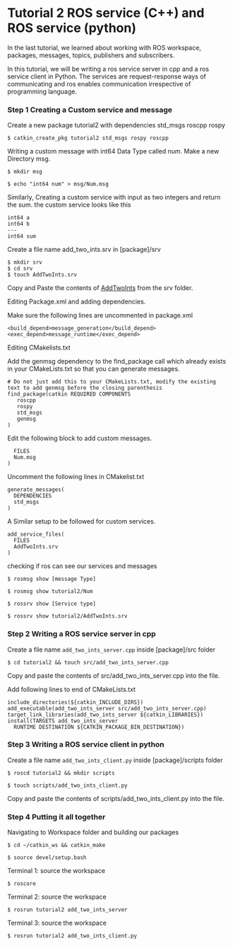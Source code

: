 # Tutorial 2 ROS service (C++) and ROS service (python)
In the last tutorial, we learned about working with ROS workspace, packages, messages, topics, publishers and subscribers.

In this tutorial, we will be writing a ros service server in cpp and a ros service client in Python. The services are request-response ways of communicating and ros enables communication irrespective of programming language.

### Step 1 Creating a Custom service and message
Create a new package tutorial2 with dependencies std_msgs roscpp rospy

`$ catkin_create_pkg tutorial2 std_msgs rospy roscpp`

Writing a custom message with int64 Data Type called num.
Make a new Directory msg.

`$ mkdir msg`

`$ echo "int64 num" > msg/Num.msg`

Similarly, Creating a custom service with input as two integers and return the sum.
the custom service looks like this

```
int64 a
int64 b
---
int64 sum
```

Create a file name add_two_ints.srv in [package]/srv

```
$ mkdir srv
$ cd srv
$ touch AddTwoInts.srv
```

Copy and Paste the contents of [AddTwoInts](srv/AddTwoInts.srv) from the srv folder.

Editing Package.xml and adding dependencies.

Make sure the following lines are uncommented in package.xml
```
<build_depend>message_generation</build_depend>
<exec_depend>message_runtime</exec_depend>
```

Editing CMakelists.txt

Add the genmsg dependency to the find_package call which already exists in your CMakeLists.txt so that you can generate messages.

```
# Do not just add this to your CMakeLists.txt, modify the existing text to add genmsg before the closing parenthesis
find_package(catkin REQUIRED COMPONENTS
   roscpp
   rospy
   std_msgs
   genmsg
)
```

Edit the following block to add custom messages.
```add_message_files(
  FILES
  Num.msg
)
```
Uncomment the following lines in CMakelist.txt
```
generate_messages(
  DEPENDENCIES
  std_msgs
)
```

A Similar setup to be followed for custom services.
```
add_service_files(
  FILES
  AddTwoInts.srv
)
```
checking if ros can see our services and messages

`$ rosmsg show [message Type]`

`$ rosmsg show tutorial2/Num`

`$ rossrv show [Service type]`

`$ rossrv show tutorial2/AddTwoInts.srv`

### Step 2 Writing a ROS service server in cpp

Create a file name `add_two_ints_server.cpp` inside [package]/src folder

`$ cd tutorial2 && touch src/add_two_ints_server.cpp`

Copy and paste the contents of src/add_two_ints_server.cpp into the file.

Add following lines to end of CMakeLists.txt 
```
include_directories(${catkin_INCLUDE_DIRS})
add_executable(add_two_ints_server src/add_two_ints_server.cpp)
target_link_libraries(add_two_ints_server ${catkin_LIBRARIES})
install(TARGETS add_two_ints_server
  RUNTIME DESTINATION ${CATKIN_PACKAGE_BIN_DESTINATION})
```

### Step 3 Writing a ROS service client in python

Create a file name `add_two_ints_client.py` inside [package]/scripts folder

`$ roscd tutorial2 && mkdir scripts`

`$ touch scripts/add_two_ints_client.py`

Copy and paste the contents of scripts/add_two_ints_client.py into the file.

### Step 4 Putting it all together

Navigating to Workspace folder and building our packages

`$ cd ~/catkin_ws && catkin_make`

`$ source devel/setup.bash`

Terminal 1: source the workspace

`$ roscore`

Terminal 2: source the workspace

`$ rosrun tutorial2 add_two_ints_server`

Terminal 3: source the workspace

`$ rosrun tutorial2 add_two_ints_client.py`
